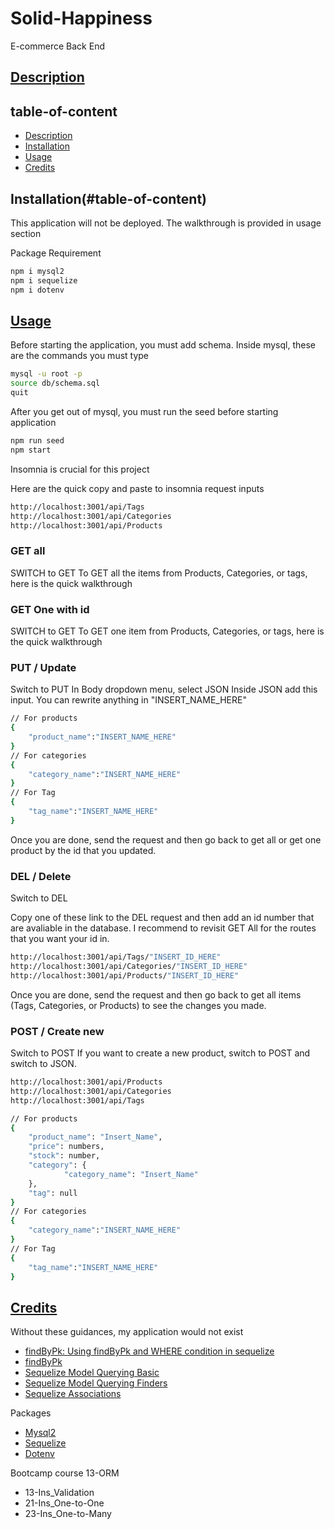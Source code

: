 # Solid-Happiness
E-commerce Back End
## [Description](#table-of-content)

## table-of-content
* [Description](#description)
* [Installation](#installation)
* [Usage](#usage)
* [Credits](#credits)

## Installation(#table-of-content)
This application will not be deployed. The walkthrough is provided in usage section

Package Requirement
```bash
npm i mysql2
npm i sequelize
npm i dotenv
```
## [Usage](#table-of-content)
Before starting the application, you must add schema.
Inside mysql, these are the commands you must type
```bash
mysql -u root -p
source db/schema.sql
quit
```
After you get out of mysql, you must run the seed before starting application
```bash
npm run seed
npm start
```

Insomnia is crucial for this project

Here are the quick copy and paste to insomnia request inputs
```bash
http://localhost:3001/api/Tags
http://localhost:3001/api/Categories
http://localhost:3001/api/Products
```

### GET all
SWITCH to GET
To GET all the items from Products, Categories, or tags, here is the quick walkthrough

### GET One with id
SWITCH to GET
To GET one item from Products, Categories, or tags, here is the quick walkthrough

### PUT / Update
Switch to PUT
In Body dropdown menu, select JSON
Inside JSON add this input. You can rewrite anything in "INSERT_NAME_HERE"

```bash
// For products
{
    "product_name":"INSERT_NAME_HERE"
}
// For categories
{
    "category_name":"INSERT_NAME_HERE"
}
// For Tag
{
    "tag_name":"INSERT_NAME_HERE"
}
```
Once you are done, send the request and then go back to get all or get one product by the id that you updated.

### DEL / Delete
Switch to DEL

Copy one of these link to the DEL request and then add an id number that are avaliable in the database. I recommend to revisit GET All for the routes that you want your id in.

```bash
http://localhost:3001/api/Tags/"INSERT_ID_HERE"
http://localhost:3001/api/Categories/"INSERT_ID_HERE"
http://localhost:3001/api/Products/"INSERT_ID_HERE"
```

Once you are done, send the request and then go back to get all items (Tags, Categories, or Products) to see the changes you made.

### POST / Create new
Switch to POST
If you want to create a new product, switch to POST and switch to JSON. 
```bash
http://localhost:3001/api/Products
http://localhost:3001/api/Categories
http://localhost:3001/api/Tags

// For products
{
	"product_name": "Insert_Name",
	"price": numbers,
	"stock": number,
	"category": {
			"category_name": "Insert_Name"
	},
	"tag": null
}
// For categories
{
    "category_name":"INSERT_NAME_HERE"
}
// For Tag
{
    "tag_name":"INSERT_NAME_HERE"
}
```

## [Credits](#table-of-content)
Without these guidances, my application would not exist

* [findByPk: Using findByPk and WHERE condition in sequelize](https://stackoverflow.com/questions/59111392/using-findbypk-and-where-condition-in-sequelize)
* [findByPk](https://www.tabnine.com/code/javascript/functions/sequelize/Model/findByPk)
* [Sequelize Model Querying Basic](https://sequelize.org/docs/v6/core-concepts/model-querying-basics/)
* [Sequelize Model Querying Finders](https://sequelize.org/docs/v6/core-concepts/model-querying-finders/)
* [Sequelize Associations](https://sequelize.org/docs/v6/core-concepts/assocs/)

Packages
* [Mysql2](https://www.npmjs.com/package/mysql2)
* [Sequelize](https://www.npmjs.com/package/sequelize)
* [Dotenv](https://www.npmjs.com/package/dotenv)

Bootcamp course 13-ORM
* 13-Ins_Validation
* 21-Ins_One-to-One
* 23-Ins_One-to-Many